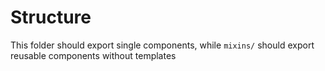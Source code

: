 # Structure
This folder should export single components, while `mixins/` should export reusable components without templates
